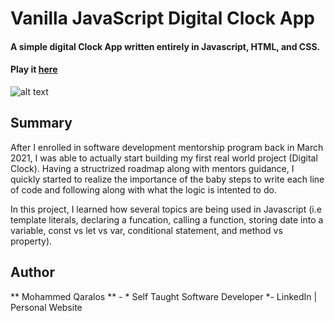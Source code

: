 # Vanilla JavaScript Digital Clock App 

#### A simple digital Clock App written entirely in Javascript, HTML, and CSS.

#### Play it [here](URL)

![alt text](URL/400/600)

## Summary

After I enrolled in software development mentorship program back in March 2021, I was able to actually start building my first real world project (Digital Clock). Having a structrized roadmap along with mentors guidance, I quickly started to realize the importance of the baby steps to write each line of code and following along with what the logic is intented to do.

In this project, I learned how several topics are being used in Javascript (i.e template literals, declaring a funcation, calling a function, storing date into a variable, const vs let vs var, conditional statement, and method vs property).



## Author

** Mohammed Qaralos ** - * Self Taught Software Developer *- LinkedIn | Personal Website

